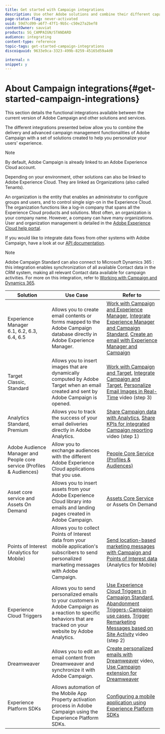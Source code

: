 ```yaml
---
title: Get started with Campaign integrations
description: Use other Adobe solutions and combine their different capabilities with Campaign.
page-status-flag: never-activated
uuid: 59d7cd99-a6f7-47f1-9b5c-c50e27a2bef8
contentOwner: sauviat
products: SG_CAMPAIGN/STANDARD
audience: integrating
content-type: reference
topic-tags: get-started-campaign-integrations
discoiquuid: 9633e9ca-3323-499b-8259-45165d59a4d0

internal: n
snippet: y
---
```


# About Campaign integrations{#get-started-campaign-integrations}

This section details the functional integrations available between the current version of Adobe Campaign and other solutions and services.

The different integrations presented below allow you to combine the delivery and advanced campaign management functionalities of Adobe Campaign with a set of solutions created to help you personalize your users' experience.

>[!NOTE]
>
> By default, Adobe Campaign is already linked to an Adobe Experience Cloud account.

Depending on your environment, other solutions can also be linked to Adobe Experience Cloud. They are linked as Organizations (also called Tenants).

An organization is the entity that enables an administrator to configure groups and users, and to control single sign-on in the Experience Cloud. The organization functions like a log-in company that spans all the Experience Cloud products and solutions. Most often, an organization is your company name. However, a company can have many organizations. User and organization management is detailed in the [Adobe Experience Cloud help portal](https://docs.adobe.com/content/help/en/core-services/interface/manage-users-and-products/organizations.html).

If you would like to integrate data flows from other systems with Adobe Campaign, have a look at our [API documentation](../../api/using/get-started-apis.md).

>[!NOTE]
>
>Adobe Campaign Standard can also connect to Microsoft Dynamics 365 : this integration enables synchronization of all available Contact data in the CRM system, making all relevant Contact data available for campaign activities. For more on this integration, refer to [Working with Campaign and Dynamics 365](../../integrating/using/working-with-campaign-standard-and-microsoft-dynamics-365.md).


<table> 
 <thead> 
  <tr> 
   <th> Solution<br /> </th> 
   <th> Use Case<br /> </th> 
   <th> Refer to<br /> </th> 
  </tr> 
 </thead> 
 <tbody> 
  <tr> 
   <td> Experience Manager<br /> 6.1, 6.2, 6.3, 6.4, 6.5<br /> </td> 
   <td> Allows you to create email contents or forms mapped to the Adobe Campaign database directly in Adobe Experience Manager.<br /> </td> 
   <td> 
     <a href="../../integrating/using/integrating-with-experience-manager.md">Work with Campaign and Experience Manager</a>, <a href="https://helpx.adobe.com/experience-manager/6-4/sites/administering/using/campaignstandard.html">Integrate Experience Manager and Campaign Standard</a>, <a href="https://docs.campaign.adobe.com/doc/standard/getting_started/en/ACS_AEM.html">Create an email with Experience Manager and Campaign</a> 
    </td> 
  </tr> 
  <tr> 
   <td> Target<br /> Classic, Standard<br /> </td> 
   <td> Allows you to insert images that are dynamically computed by Adobe Target when an email created and sent by Adobe Campaign is opened.<br /> </td> 
   <td> 
    <a href="../../integrating/using/about-campaign-target-integration.md">Work with Campaign and Target</a>, <a href="https://docs.adobe.com/content/help/en/target/using/integrate/campaign-and-target.html">Integrate Campaign and Target</a>, <a href="https://helpx.adobe.com/marketing-cloud/how-to/email-marketing.html">Personalize Email Images in Real-Time</a> video (step 3)
    </td> 
  </tr> 
  <tr> 
   <td> Analytics<br /> Standard, Premium <br /> </td> 
   <td> Allows you to track the success of your email deliveries directly in Adobe Analytics.<br /> </td> 
   <td> 
    <a href="../../integrating/using/about-campaign-analytics-integration.md">Share Campaign data with Analytics</a>, <a href="https://helpx.adobe.com/marketing-cloud/how-to/email-marketing.html">Share KPIs for integrated Campaign reporting</a> video (step 1)
    </td> 
  </tr> 
  <tr> 
   <td> Adobe Audience Manager and People core service (Profiles &amp; Audiences)<br /> </td> 
   <td> Allow you to exchange audiences with the different Adobe Experience Cloud applications that you use.<br /> </td> 
   <td> <a href="../../integrating/using/about-campaign-audience-manager-or-people-core-service-integration.md">People Core Service (Profiles &amp; Audiences)</a><br /> </td> 
  </tr> 
  <tr> 
   <td> Asset core service and Assets On Demand<br /> </td> 
   <td> Allows you to insert assets from your Adobe Experience Cloud library into emails and landing pages created in Adobe Campaign.<br /> </td> 
   <td> <a href="../../integrating/using/working-with-campaign-and-assets-core-service.md">Assets Core Service</a> or Assets On Demand<br /> </td> 
  </tr> 
  <tr> 
   <td> Points of Interest (Analytics for Mobile)<br /> </td> 
   <td> Allows you to collect Points of Interest data from your mobile application's subscribers to send personalized marketing messages with Adobe Campaign.<br /> </td> 
   <td> <a href="../../integrating/using/about-campaign-points-of-interest-data-integration.md">Send location-based marketing messages with Campaign and Points of Interest data</a> (Analytics for Mobile)<br /> </td> 
  </tr> 
  <tr> 
   <td> Experience Cloud Triggers<br /> </td> 
   <td> Allows you to send personalized emails to your customers in Adobe Campaign as a reaction to specific behaviors that are tracked on your website by Adobe Analytics.<br /> </td> 
   <td> 
    <a href="../../integrating/using/about-adobe-experience-cloud-triggers.md">Use Experience Cloud Triggers in Campaign Standard</a>, <a href="../../integrating/using/abandonment-triggers-use-cases.md">Abandonment Triggers-Campaign use cases</a>, <a href="https://helpx.adobe.com/marketing-cloud/how-to/email-marketing.html">Trigger Remarketing Messages based on Site Activity</a> video (step 2)
    </td> 
  </tr> 
  <tr> 
   <td> Dreamweaver<br /> </td> 
   <td> Allows you to edit an email content from Dreamweaver and synchronize it with Adobe Campaign.<br /> </td> 
   <td> 
    <a href="https://docs.adobe.com/content/help/en/campaign-learn/campaign-standard-tutorials/designing-content/email-designer/dreamweaver-integration.html">Create personalized emails with Dreamweaver</a> video, <a href="https://helpx.adobe.com/dreamweaver/using/working-with-dreamweaver-and-campaign.html">Use Campaign extension for Dreamweaver</a> 
  </td> 
  </tr> 
  <tr> 
   <td> Experience Platform SDKs<br /> </td> 
   <td> Allows automation of the Mobile App Property activation process in Adobe Campaign using the Experience Platform SDKs.<br /> </td> 
   <td> <a href="https://helpx.adobe.com/campaign/kb/configuring-app-sdk.html">Configuring a mobile application using Experience Platform SDKs</a><br /> </td> 
  </tr> 
 </tbody> 
</table>

